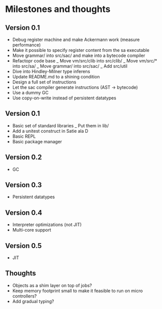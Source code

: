 # Milestones and thoughts

## Version 0.1

* Debug register machine and make Ackermann work (measure performance)
* Make it possible to specify register content from the sa executable
* Move grammar/ into src/sac/ and make into a bytecode compiler
* Refactopr code base
  _ Move vm/src/clib into src/clib/
  _ Move vm/src/* into src/sa/
  _ Move grammar/ into src/sac/
  _ Add src/util
* Dive into Hindley-Milner type inferens
* Update README.md to a shining condition
* Design a full set of instructions
* Let the sac compiler generate instructions (AST -> bytecode)
* Use a dummy GC
* Use copy-on-write instead of persistent datatypes

## Version 0.1

* Basic set of standard libraries
  _ Put them in lib/
* Add a unitest construct in Satie ala D
* Basic REPL
* Basic package manager

## Version 0.2

* GC

## Version 0.3

* Persistent datatypes

## Version 0.4

* Interpreter optimizations (not JIT)
* Multi-core support

## Version 0.5

* JIT

## Thoughts

* Objects as a shim layer on top of jobs?
* Keep memory footprint small to make it feasible to run on micro
  controllers?
* Add gradual typing?
